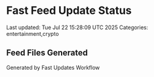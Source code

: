 # Fast Feed Update Status
Last updated: Tue Jul 22 15:28:09 UTC 2025
Categories: entertainment,crypto

## Feed Files Generated

Generated by Fast Updates Workflow
